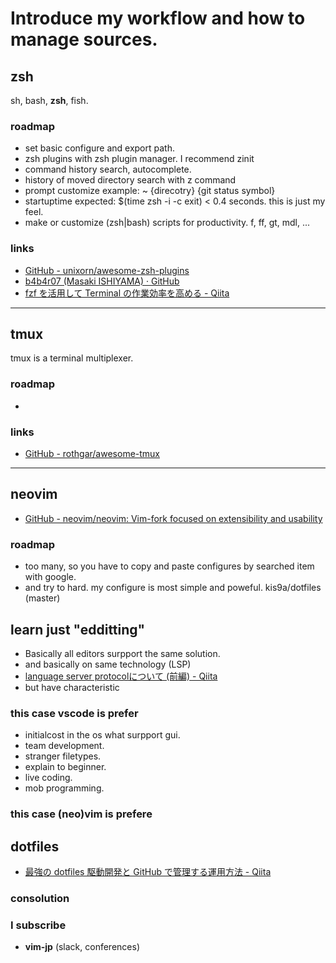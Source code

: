 # Introduce my workflow and how to manage sources.

## zsh<!--{{{-->

sh, bash, **zsh**, fish.

### roadmap

- set basic configure and export path.
- zsh plugins with zsh plugin manager. I recommend zinit
- command history search, autocomplete.
- history of moved directory search with z command
- prompt customize example: ~ {direcotry} {git status symbol}
- startuptime expected: $(time zsh -i -c exit) < 0.4 seconds. this is just my feel.
- make or customize (zsh|bash) scripts for productivity. f, ff, gt, mdl, ...

### links

- [GitHub - unixorn/awesome-zsh-plugins](https://github.com/unixorn/awesome-zsh-plugins)
- [b4b4r07 (Masaki ISHIYAMA) · GitHub](https://github.com/b4b4r07)
- [fzf を活用して Terminal の作業効率を高める - Qiita](https://qiita.com/kamykn/items/aa9920f07487559c0c7e)

---

<!--}}}-->

## tmux<!--{{{-->

tmux is a terminal multiplexer.

### roadmap

-

### links

- [GitHub - rothgar/awesome-tmux](https://github.com/rothgar/awesome-tmux)

---

<!--}}}-->

## neovim<!--{{{-->

- [GitHub - neovim/neovim: Vim-fork focused on extensibility and usability](https://github.com/neovim/neovim)

### roadmap

- too many, so you have to copy and paste configures by searched item with google.
- and try to hard. my configure is most simple and poweful. kis9a/dotfiles (master)


<!--}}}-->

## learn just "edditting"

- Basically all editors surpport the same solution.
- and basically on same technology (LSP)
- [language server protocolについて (前編) - Qiita](https://qiita.com/atsushieno/items/ce31df9bd88e98eec5c4)
- but have characteristic

### this case vscode is prefer

- initialcost in the os what surpport gui.
- team development.
- stranger filetypes.
- explain to beginner.
- live coding.
- mob programming.

### this case (neo)vim is prefere

## dotfiles


- [最強の dotfiles 駆動開発と GitHub で管理する運用方法 - Qiita](https://qiita.com/b4b4r07/items/b70178e021bef12cd4a2)

### consolution


### I subscribe

- **vim-jp** (slack, conferences)

